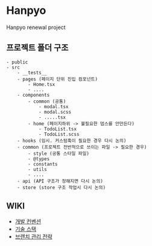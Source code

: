 # Hanpyo

Hanpyo renewal project

## 프로젝트 폴더 구조
```
- public
- src
    - __tests__
    - pages (페이지 단위 진입 컴포넌트)
        - Home.tsx
        - ....
    - components
        - common (공통)
            - modal.tsx
            - modal.scss
            - .....tsx
        - home (페이지하위 -> 불필요한 뎁스를 안만든다)
            - TodoList.tsx
            - TodoList.scss 
    - hooks (임시. 커스텀훅이 필요한 경우 다시 논의)
    - common (프로젝트 전반적으로 쓰이는 파일 -> 필요한 경우)
        - style (공통 스타일 파일)
        - @types
        - constants
        - utils
        - ....
    - api (API 구조가 정해지면 다시 논의)
    - store (store 구조 작업시 다시 논의)
```

## WIKI
- [개발 컨벤션](https://github.com/wooyeon-dev/hanpyo_fe/wiki/%EA%B0%9C%EB%B0%9C-%EC%BB%A8%EB%B2%A4%EC%85%98)
- [기술 스택](https://github.com/wooyeon-dev/hanpyo_fe/wiki/%EA%B8%B0%EC%88%A0-%EC%8A%A4%ED%83%9D)
- [브랜치 관리 전략](https://github.com/wooyeon-dev/hanpyo_fe/wiki/%EB%B8%8C%EB%9E%9C%EC%B9%98-%EA%B4%80%EB%A6%AC-%EC%A0%84%EB%9E%B5)
